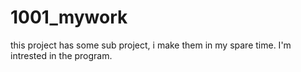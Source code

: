 1001_mywork
===========

this project has some sub project, i make them in my spare time. I'm intrested in the program.

